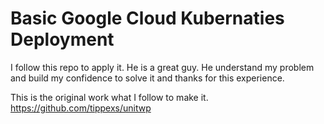 # Basic Google Cloud Kubernaties Deployment

I follow this repo to apply it. He is a great guy. He understand my problem and build my confidence to solve it and thanks for this experience.

This is the original work what I follow to make it.
https://github.com/tippexs/unitwp
